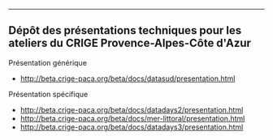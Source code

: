 -----
Dépôt des présentations techniques pour les ateliers du CRIGE Provence-Alpes-Côte d'Azur
-----
Présentation générique
* http://beta.crige-paca.org/beta/docs/datasud/presentation.html

Présentation spécifique
* http://beta.crige-paca.org/beta/docs/datadays2/presentation.html
* http://beta.crige-paca.org/beta/docs/mer-littoral/presentation.html
* http://beta.crige-paca.org/beta/docs/datadays3/presentation.html